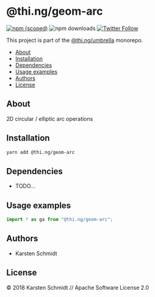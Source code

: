 # @thi.ng/geom-arc

[![npm (scoped)](https://img.shields.io/npm/v/@thi.ng/geom-arc.svg)](https://www.npmjs.com/package/@thi.ng/geom-arc)
![npm downloads](https://img.shields.io/npm/dm/@thi.ng/geom-arc.svg)
[![Twitter Follow](https://img.shields.io/twitter/follow/thing_umbrella.svg?style=flat-square&label=twitter)](https://twitter.com/thing_umbrella)

This project is part of the
[@thi.ng/umbrella](https://github.com/thi-ng/umbrella/) monorepo.

<!-- TOC depthFrom:2 depthTo:3 -->

- [About](#about)
- [Installation](#installation)
- [Dependencies](#dependencies)
- [Usage examples](#usage-examples)
- [Authors](#authors)
- [License](#license)

<!-- /TOC -->

## About

2D circular / elliptic arc operations

## Installation

```bash
yarn add @thi.ng/geom-arc
```

## Dependencies

- TODO...

## Usage examples

```ts
import * as ga from "@thi.ng/geom-arc";
```

## Authors

- Karsten Schmidt

## License

&copy; 2018 Karsten Schmidt // Apache Software License 2.0
